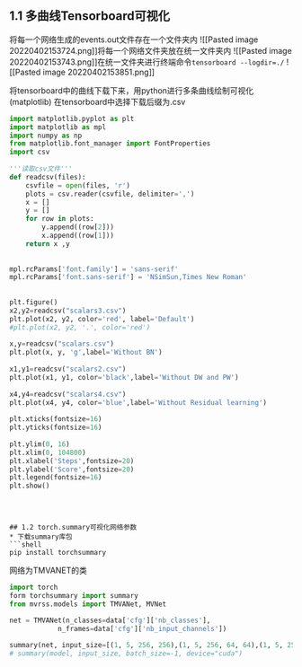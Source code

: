 ## 1.1 多曲线Tensorboard可视化
将每一个网络生成的events.out文件存在一个文件夹内
![[Pasted image 20220402153724.png]]将每一个网络文件夹放在统一文件夹内
![[Pasted image 20220402153743.png]]在统一文件夹进行终端命令`tensorboard --logdir=./`
![[Pasted image 20220402153851.png]]

将tensorboard中的曲线下载下来，用python进行多条曲线绘制可视化(matplotlib)
在tensorboard中选择下载后缀为.csv
```python
import matplotlib.pyplot as plt
import matplotlib as mpl
import numpy as np
from matplotlib.font_manager import FontProperties
import csv
 
'''读取csv文件'''
def readcsv(files):
    csvfile = open(files, 'r')
    plots = csv.reader(csvfile, delimiter=',')
    x = []
    y = []
    for row in plots:
        y.append((row[2])) 
        x.append((row[1]))
    return x ,y
 
 
mpl.rcParams['font.family'] = 'sans-serif'
mpl.rcParams['font.sans-serif'] = 'NSimSun,Times New Roman'
 
 
plt.figure()
x2,y2=readcsv("scalars3.csv")
plt.plot(x2, y2, color='red', label='Default')
#plt.plot(x2, y2, '.', color='red')
 
x,y=readcsv("scalars.csv")
plt.plot(x, y, 'g',label='Without BN')
 
x1,y1=readcsv("scalars2.csv")
plt.plot(x1, y1, color='black',label='Without DW and PW')
 
x4,y4=readcsv("scalars4.csv")
plt.plot(x4, y4, color='blue',label='Without Residual learning')
 
plt.xticks(fontsize=16)
plt.yticks(fontsize=16)
 
plt.ylim(0, 16)
plt.xlim(0, 104800)
plt.xlabel('Steps',fontsize=20)
plt.ylabel('Score',fontsize=20)
plt.legend(fontsize=16)
plt.show()
```
```



## 1.2 torch.summary可视化网络参数
* 下载summary库包
```shell
pip install torchsummary
```

网络为TMVANET的类
```python
import torch
form torchsummary import summary
from mvrss.models import TMVANet, MVNet

net = TMVANet(n_classes=data['cfg']['nb_classes'],
			n_frames=data['cfg']['nb_input_channels'])
			
summary(net, input_size=[(1, 5, 256, 256),(1, 5, 256, 64, 64),(1, 5, 256, 64)]， batch_size=-1, device="cuda")
# summary(model, input_size, batch_size=-1, device="cuda")
```